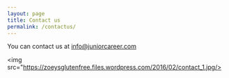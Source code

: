 ```yaml
---
layout: page
title: Contact us
permalink: /contactus/
---
```


You can contact us at info@juniorcareer.com

<img src="https://zoeysglutenfree.files.wordpress.com/2016/02/contact_1.jpg/>

